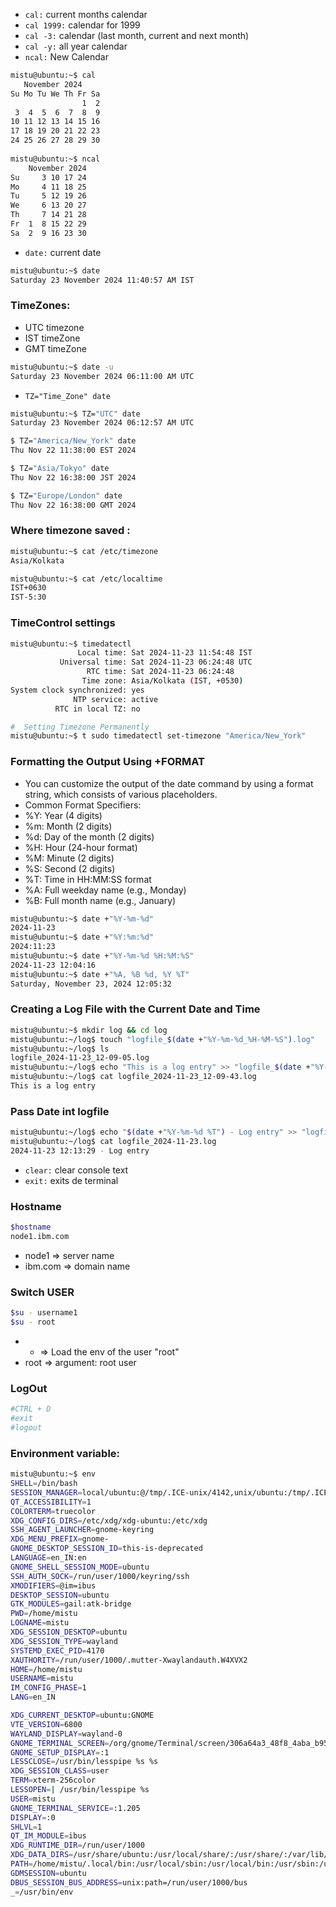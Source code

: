 
* `cal:` current months calendar
* `cal 1999:` calendar for 1999
* `cal -3:` calendar (last month, current and next month)
* `cal -y:` all year calendar
* `ncal:` New Calendar

```bash
mistu@ubuntu:~$ cal
   November 2024      
Su Mo Tu We Th Fr Sa  
                1  2  
 3  4  5  6  7  8  9  
10 11 12 13 14 15 16  
17 18 19 20 21 22 23  
24 25 26 27 28 29 30  
                      
mistu@ubuntu:~$ ncal
    November 2024     
Su     3 10 17 24   
Mo     4 11 18 25   
Tu     5 12 19 26   
We     6 13 20 27   
Th     7 14 21 28   
Fr  1  8 15 22 29   
Sa  2  9 16 23 30
```

* `date:` current date

```bash
mistu@ubuntu:~$ date
Saturday 23 November 2024 11:40:57 AM IST
```
### TimeZones:
* UTC timezone
* IST timeZone
* GMT timeZone

```bash  
mistu@ubuntu:~$ date -u
Saturday 23 November 2024 06:11:00 AM UTC
```
* ```TZ="Time_Zone" date```
```bash
mistu@ubuntu:~$ TZ="UTC" date
Saturday 23 November 2024 06:12:57 AM UTC

$ TZ="America/New_York" date
Thu Nov 22 11:38:00 EST 2024

$ TZ="Asia/Tokyo" date
Thu Nov 22 16:38:00 JST 2024

$ TZ="Europe/London" date
Thu Nov 22 16:38:00 GMT 2024
```
### Where timezone saved :
```bash
mistu@ubuntu:~$ cat /etc/timezone
Asia/Kolkata

mistu@ubuntu:~$ cat /etc/localtime 
IST+0630
IST-5:30
```
### TimeControl settings

```bash
mistu@ubuntu:~$ timedatectl
               Local time: Sat 2024-11-23 11:54:48 IST
           Universal time: Sat 2024-11-23 06:24:48 UTC
                 RTC time: Sat 2024-11-23 06:24:48
                Time zone: Asia/Kolkata (IST, +0530)
System clock synchronized: yes
              NTP service: active
          RTC in local TZ: no

#  Setting Timezone Permanently
mistu@ubuntu:~$ t sudo timedatectl set-timezone "America/New_York"
```

### Formatting the Output Using +FORMAT
* You can customize the output of the date command by using a format string, which consists of various placeholders.
* Common Format Specifiers:
* %Y: Year (4 digits)
* %m: Month (2 digits)
* %d: Day of the month (2 digits)
* %H: Hour (24-hour format)
* %M: Minute (2 digits)
* %S: Second (2 digits)
* %T: Time in HH:MM:SS format
* %A: Full weekday name (e.g., Monday)
* %B: Full month name (e.g., January)

```bash
mistu@ubuntu:~$ date +"%Y-%m-%d"
2024-11-23
mistu@ubuntu:~$ date +"%Y:%m:%d"
2024:11:23
mistu@ubuntu:~$ date +"%Y-%m-%d %H:%M:%S"
2024-11-23 12:04:16
mistu@ubuntu:~$ date +"%A, %B %d, %Y %T"
Saturday, November 23, 2024 12:05:32
```
### Creating a Log File with the Current Date and Time
```bash
mistu@ubuntu:~$ mkdir log && cd log
mistu@ubuntu:~/log$ touch "logfile_$(date +"%Y-%m-%d_%H-%M-%S").log"
mistu@ubuntu:~/log$ ls
logfile_2024-11-23_12-09-05.log
mistu@ubuntu:~/log$ echo "This is a log entry" >> "logfile_$(date +"%Y-%m-%d_%H-%M-%S").log"
mistu@ubuntu:~/log$ cat logfile_2024-11-23_12-09-43.log 
This is a log entry
```
### Pass Date int logfile
```bash
mistu@ubuntu:~/log$ echo "$(date +"%Y-%m-%d %T") - Log entry" >> "logfile_$(date +"%Y-%m-%d").log"
mistu@ubuntu:~/log$ cat logfile_2024-11-23.log 
2024-11-23 12:13:29 - Log entry
```
  
* `clear:` clear console text
* `exit:` exits de terminal

### Hostname 

```bash
$hostname 
node1.ibm.com 
```
* node1 => server name
* ibm.com => domain name

### Switch USER
```bash
$su - username1 
$su - root
```
* -  => Load the env of the user "root"
* root => argument: root user

### LogOut

```bash
#CTRL + D
#exit
#logout
```

### Environment variable:

```bash
mistu@ubuntu:~$ env
SHELL=/bin/bash
SESSION_MANAGER=local/ubuntu:@/tmp/.ICE-unix/4142,unix/ubuntu:/tmp/.ICE-unix/4142
QT_ACCESSIBILITY=1
COLORTERM=truecolor
XDG_CONFIG_DIRS=/etc/xdg/xdg-ubuntu:/etc/xdg
SSH_AGENT_LAUNCHER=gnome-keyring
XDG_MENU_PREFIX=gnome-
GNOME_DESKTOP_SESSION_ID=this-is-deprecated
LANGUAGE=en_IN:en
GNOME_SHELL_SESSION_MODE=ubuntu
SSH_AUTH_SOCK=/run/user/1000/keyring/ssh
XMODIFIERS=@im=ibus
DESKTOP_SESSION=ubuntu
GTK_MODULES=gail:atk-bridge
PWD=/home/mistu
LOGNAME=mistu
XDG_SESSION_DESKTOP=ubuntu
XDG_SESSION_TYPE=wayland
SYSTEMD_EXEC_PID=4170
XAUTHORITY=/run/user/1000/.mutter-Xwaylandauth.W4XVX2
HOME=/home/mistu
USERNAME=mistu
IM_CONFIG_PHASE=1
LANG=en_IN

XDG_CURRENT_DESKTOP=ubuntu:GNOME
VTE_VERSION=6800
WAYLAND_DISPLAY=wayland-0
GNOME_TERMINAL_SCREEN=/org/gnome/Terminal/screen/306a64a3_48f8_4aba_b956_38fb34b7fb25
GNOME_SETUP_DISPLAY=:1
LESSCLOSE=/usr/bin/lesspipe %s %s
XDG_SESSION_CLASS=user
TERM=xterm-256color
LESSOPEN=| /usr/bin/lesspipe %s
USER=mistu
GNOME_TERMINAL_SERVICE=:1.205
DISPLAY=:0
SHLVL=1
QT_IM_MODULE=ibus
XDG_RUNTIME_DIR=/run/user/1000
XDG_DATA_DIRS=/usr/share/ubuntu:/usr/local/share/:/usr/share/:/var/lib/snapd/desktop
PATH=/home/mistu/.local/bin:/usr/local/sbin:/usr/local/bin:/usr/sbin:/usr/bin:/sbin:/bin:/usr/games:/usr/local/games:/snap/bin:/snap/bin
GDMSESSION=ubuntu
DBUS_SESSION_BUS_ADDRESS=unix:path=/run/user/1000/bus
_=/usr/bin/env
```

